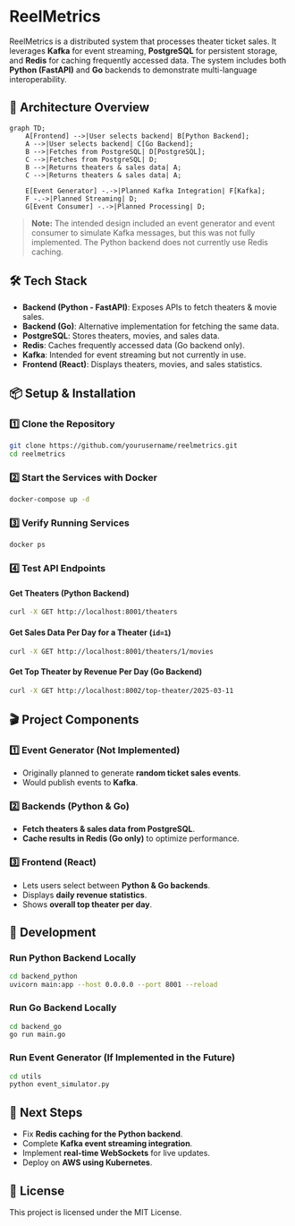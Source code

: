 # ReelMetrics

ReelMetrics is a distributed system that processes theater ticket sales. It leverages **Kafka** for event streaming, **PostgreSQL** for persistent storage, and **Redis** for caching frequently accessed data. The system includes both **Python (FastAPI)** and **Go** backends to demonstrate multi-language interoperability.

## **🚀 Architecture Overview**
```mermaid
graph TD;
    A[Frontend] -->|User selects backend| B[Python Backend];
    A -->|User selects backend| C[Go Backend];
    B -->|Fetches from PostgreSQL| D[PostgreSQL];
    C -->|Fetches from PostgreSQL| D;
    B -->|Returns theaters & sales data| A;
    C -->|Returns theaters & sales data| A;
    
    E[Event Generator] -.->|Planned Kafka Integration| F[Kafka];
    F -.->|Planned Streaming| D;
    G[Event Consumer] -.->|Planned Processing| D;
```

> **Note:** The intended design included an event generator and event consumer to simulate Kafka messages, but this was not fully implemented. The Python backend does not currently use Redis caching.

## **🛠️ Tech Stack**
- **Backend (Python - FastAPI)**: Exposes APIs to fetch theaters & movie sales.
- **Backend (Go)**: Alternative implementation for fetching the same data.
- **PostgreSQL**: Stores theaters, movies, and sales data.
- **Redis**: Caches frequently accessed data (Go backend only).
- **Kafka**: Intended for event streaming but not currently in use.
- **Frontend (React)**: Displays theaters, movies, and sales statistics.

## **📦 Setup & Installation**

### **1️⃣ Clone the Repository**
```bash
git clone https://github.com/yourusername/reelmetrics.git
cd reelmetrics
```

### **2️⃣ Start the Services with Docker**
```bash
docker-compose up -d
```

### **3️⃣ Verify Running Services**
```bash
docker ps
```

### **4️⃣ Test API Endpoints**

#### **Get Theaters (Python Backend)**
```bash
curl -X GET http://localhost:8001/theaters
```

#### **Get Sales Data Per Day for a Theater (`id=1`)**
```bash
curl -X GET http://localhost:8001/theaters/1/movies
```

#### **Get Top Theater by Revenue Per Day (Go Backend)**
```bash
curl -X GET http://localhost:8002/top-theater/2025-03-11
```

## **🎬 Project Components**

### **1️⃣ Event Generator (Not Implemented)**
- Originally planned to generate **random ticket sales events**.
- Would publish events to **Kafka**.

### **2️⃣ Backends (Python & Go)**
- **Fetch theaters & sales data from PostgreSQL**.
- **Cache results in Redis (Go only)** to optimize performance.

### **3️⃣ Frontend (React)**
- Lets users select between **Python & Go backends**.
- Displays **daily revenue statistics**.
- Shows **overall top theater per day**.

## **🔧 Development**
### **Run Python Backend Locally**
```bash
cd backend_python
uvicorn main:app --host 0.0.0.0 --port 8001 --reload
```

### **Run Go Backend Locally**
```bash
cd backend_go
go run main.go
```

### **Run Event Generator (If Implemented in the Future)**
```bash
cd utils
python event_simulator.py
```

## **🚀 Next Steps**
- Fix **Redis caching for the Python backend**.
- Complete **Kafka event streaming integration**.
- Implement **real-time WebSockets** for live updates.
- Deploy on **AWS using Kubernetes**.

## **📝 License**
This project is licensed under the MIT License.

